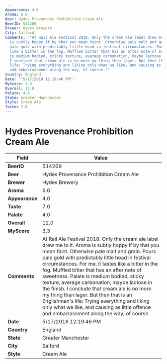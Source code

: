 ```yaml
---
Appearance: 4.0
Aroma: 6.0
Beer: Hydes Provenance Prohibition Cream Ale
BeerID: 514269
Brewer: Hydes Brewery
City: Salford
Comments: '"At Rail Ale Festival 2018. Only the cream ale label drew me to it. Aroma
  is subtly hoppy if by that you mean faint. Otherwise pale malt and grain. Pours
  pale gold with predictably little head in festival circumstances. For me, it tastes
  like a bitter in the fog. Muffled bitter that has an after note of sweetness. Palate
  is medium bodied, sticky texture, average carbonation, maybe lactose in the finish.
  I conclude that cream ale is no more my thing than lager. But then that is an Englishman&#39;s
  life: Trying everything and liking only what we like, and causing as little offence
  and embarrassment along the way, of course."'
Country: England
Date: '"5/17/2018 12:19:46 PM"'
MyScore: 3.3
Overall: 12.0
Palate: 4.0
State: Greater Manchester
Style: Cream Ale
Taste: 7.0
---
```


# Hydes Provenance Prohibition Cream Ale

| Field         | Value |
|---------------|-------|
| **BeerID** | 514269 |
| **Beer** | Hydes Provenance Prohibition Cream Ale |
| **Brewer** | Hydes Brewery |
| **Aroma** | 6.0 |
| **Appearance** | 4.0 |
| **Taste** | 7.0 |
| **Palate** | 4.0 |
| **Overall** | 12.0 |
| **MyScore** | 3.3 |
| **Comments** | At Rail Ale Festival 2018. Only the cream ale label drew me to it. Aroma is subtly hoppy if by that you mean faint. Otherwise pale malt and grain. Pours pale gold with predictably little head in festival circumstances. For me, it tastes like a bitter in the fog. Muffled bitter that has an after note of sweetness. Palate is medium bodied, sticky texture, average carbonation, maybe lactose in the finish. I conclude that cream ale is no more my thing than lager. But then that is an Englishman&#39;s life: Trying everything and liking only what we like, and causing as little offence and embarrassment along the way, of course. |
| **Date** | 5/17/2018 12:19:46 PM |
| **Country** | England |
| **State** | Greater Manchester |
| **City** | Salford |
| **Style** | Cream Ale |
